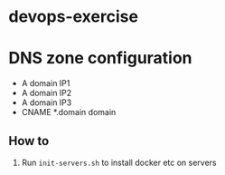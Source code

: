 # devops-exercise

# DNS zone configuration
* A domain IP1
* A domain IP2
* A domain IP3
* CNAME *.domain domain

## How to

1. Run `init-servers.sh` to install docker etc on servers

